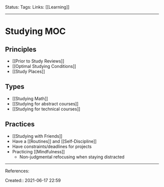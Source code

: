 Status:
Tags: 
Links: [[Learning]]
___
# Studying MOC
## Principles
- [[Prior to Study Reviews]]
- [[Optimal Studying Conditions]]
- [[Study Places]]
## Types
- [[Studying Math]]
- [[Studying for abstract courses]]
- [[Studying for technical courses]]
## Practices
- [[Studying with Friends]]
- Have a [[Routines]] and [[Self-Discipline]]
- Have constraints/deadlines for projects
- Practicing [[Mindfulness]]
	- Non-judgmental refocusing when staying distracted
___
References:

Created:: 2021-06-17 22:59